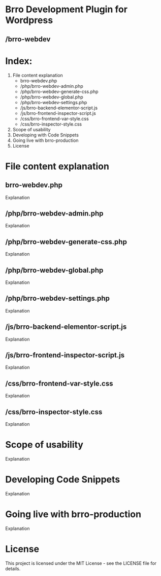 # Brro Development Plugin for Wordpress
## /brro-webdev
 
# Index:
1. File content explanation
	* brro-webdev.php
 	* /php/brro-webdev-admin.php
 	* /php/brro-webdev-generate-css.php
 	* /php/brro-webdev-global.php
 	* /php/brro-webdev-settings.php
 	* /js/brro-backend-elementor-script.js
 	* /js/brro-frontend-inspector-script.js
 	* /css/brro-frontend-var-style.css
 	* /css/brro-inspector-style.css
2. Scope of usability
3. Developing with Code Snippets
4. Going live with brro-production
5. License


# File content explanation
## brro-webdev.php
Explanation

## /php/brro-webdev-admin.php
Explanation

## /php/brro-webdev-generate-css.php
Explanation

## /php/brro-webdev-global.php
Explanation

## /php/brro-webdev-settings.php
Explanation

## /js/brro-backend-elementor-script.js
Explanation

## /js/brro-frontend-inspector-script.js
Explanation

## /css/brro-frontend-var-style.css
Explanation

## /css/brro-inspector-style.css
Explanation


# Scope of usability
Explanation


# Developing Code Snippets
Explanation


# Going live with brro-production
Explanation


# License
This project is licensed under the MIT License - see the LICENSE file for details.